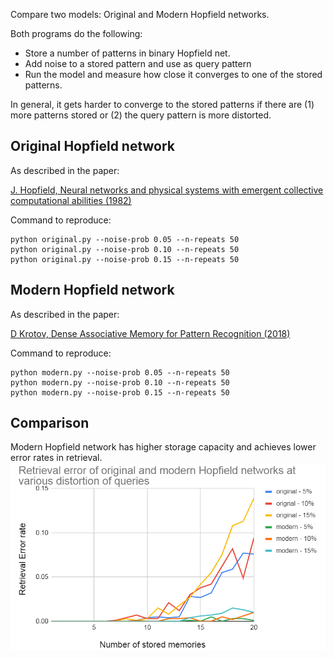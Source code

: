Compare two models: Original and Modern Hopfield networks.

Both programs do the following:
* Store a number of patterns in binary Hopfield net.
* Add noise to a stored pattern and use as query pattern
* Run the model and measure how close it converges to one of the stored patterns.

In general, it gets harder to converge to the stored patterns if there are (1) more patterns stored or (2) the query pattern is more distorted.

## Original Hopfield network
As described in the paper:

[J. Hopfield, Neural networks and physical systems with emergent collective
computational abilities (1982)](https://www.pnas.org/content/pnas/79/8/2554.full.pdf)

Command to reproduce:
```
python original.py --noise-prob 0.05 --n-repeats 50
python original.py --noise-prob 0.10 --n-repeats 50
python original.py --noise-prob 0.15 --n-repeats 50
```

## Modern Hopfield network
As described in the paper:

[D Krotov, Dense Associative Memory for Pattern Recognition (2018)](https://arxiv.org/pdf/1606.01164.pdf)

Command to reproduce:
```
python modern.py --noise-prob 0.05 --n-repeats 50
python modern.py --noise-prob 0.10 --n-repeats 50
python modern.py --noise-prob 0.15 --n-repeats 50
```
## Comparison
Modern Hopfield network has higher storage capacity and achieves lower error rates in retrieval.
![](random_error_rate.PNG)

```

